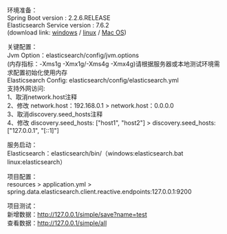 环境准备：<br/>
Spring Boot version : 2.2.6.RELEASE<br/>
Elasticsearch Service version : 7.6.2<br/>
(download link:
<a href="https://artifacts.elastic.co/downloads/elasticsearch/elasticsearch-7.6.2-windows-x86_64.zip">windows</a> /
<a href="https://artifacts.elastic.co/downloads/elasticsearch/elasticsearch-7.6.2-linux-x86_64.tar.gz">linux</a> /
<a href="https://artifacts.elastic.co/downloads/elasticsearch/elasticsearch-7.6.2-darwin-x86_64.tar.gz">Mac OS</a>)

关键配置：<br/>
Jvm Option：elasticsearch/config/jvm.options<br/>
(内存指标：-Xms1g -Xmx1g/-Xms4g -Xmx4g)请根据服务器或本地测试环境需求配置初始化使用内存<br/>
Elasticsearch Config: elasticsearch/config/elasticsearch.yml<br/>
支持外网访问:<br/>
1、取消network.host注释<br/>
2、修改 network.host：192.168.0.1 > network.host：0.0.0.0<br/>
3、取消discovery.seed_hosts注释<br/>
4、修改 discovery.seed_hosts: ["host1", "host2"] > discovery.seed_hosts: ["127.0.0.1", "[::1]"]<br/>

服务启动：<br/>
Elasticsearch：elasticsearch/bin/（windows:elasticsearch.bat linux:elasticsearch）

项目配置：<br/>
resources > application.yml > spring.data.elasticsearch.client.reactive.endpoints:127.0.0.1:9200

项目测试：<br/>
新增数据：http://127.0.0.1/simple/save?name=test<br/>
查看数据：http://127.0.0.1/simple/all<br/>